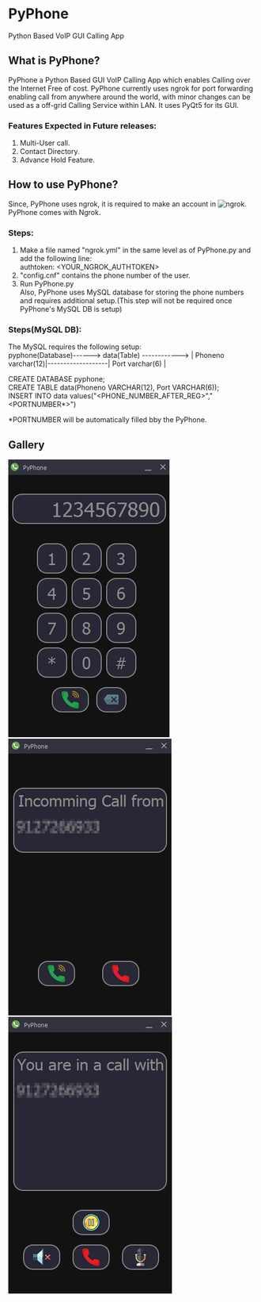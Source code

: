 # PyPhone  
Python Based VoIP GUI Calling App  
   
## What is PyPhone?  
  
PyPhone a Python Based GUI VoIP Calling App which enables Calling over the Internet Free of cost. PyPhone currently uses ngrok for port forwarding enabling call from anywhere around the world, with minor changes can be used as a off-grid Calling Service within LAN. It uses PyQt5 for its GUI.   

### Features Expected in Future releases:  
  
1. Multi-User call.  
2. Contact Directory.  
3. Advance Hold Feature.  
  
## How to use PyPhone?  
Since, PyPhone uses ngrok, it is required to make an account in ![ngrok](https://ngrok.com/). PyPhone comes with Ngrok.  
### Steps:  
1. Make a file named "ngrok.yml" in the same level as of PyPhone.py and add the following line:  
    authtoken: <YOUR_NGROK_AUTHTOKEN>  
2. "config.cnf" contains the phone number of the user.  
3. Run PyPhone.py  
Also, PyPhone uses MySQL database for storing the phone numbers and requires additional setup.(This step will not be required once PyPhone's MySQL DB is setup)  
### Steps(MySQL DB):
The MySQL requires the following setup:  
pyphone(Database)------> data(Table) ------------> | Phoneno varchar(12)|-------------------| Port varchar(6) |  

CREATE DATABASE pyphone;  
CREATE TABLE data(Phoneno VARCHAR(12), Port VARCHAR(6));  
INSERT INTO data values("<PHONE_NUMBER_AFTER_REG>","<PORTNUMBER*>")  

*PORTNUMBER will be automatically filled bby the PyPhone.  

## Gallery
![image](images/Image1.png)
![image](images/Image2.png)
![image](images/Image3.png)
